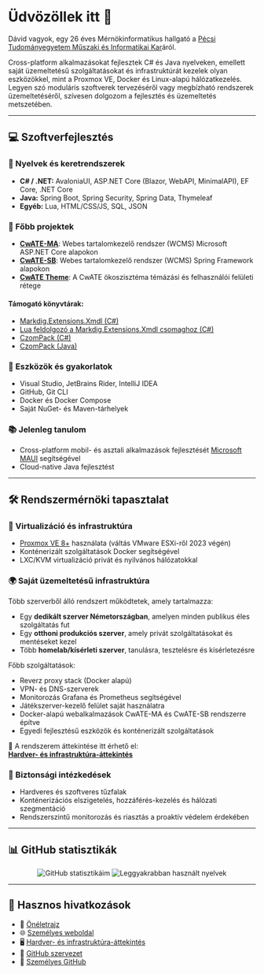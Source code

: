 # Üdvözöllek itt 👋

Dávid vagyok, egy 26 éves Mérnökinformatikus hallgató a [Pécsi Tudományegyetem Műszaki és Informatikai Kar](https://mik.pte.hu/)áról.

Cross-platform alkalmazásokat fejlesztek C# és Java nyelveken, emellett saját üzemeltetésű szolgáltatásokat és infrastruktúrát kezelek olyan eszközökkel, mint a Proxmox VE, Docker és Linux-alapú hálózatkezelés. Legyen szó moduláris szoftverek tervezéséről vagy megbízható rendszerek üzemeltetéséről, szívesen dolgozom a fejlesztés és üzemeltetés metszetében.

---

## 💻 Szoftverfejlesztés

### 🧠 Nyelvek és keretrendszerek
- **C# / .NET:** AvaloniaUI, ASP.NET Core (Blazor, WebAPI, MinimalAPI), EF Core, .NET Core  
- **Java:** Spring Boot, Spring Security, Spring Data, Thymeleaf  
- **Egyéb:** Lua, HTML/CSS/JS, SQL, JSON

### 🧩 Főbb projektek
- [**CwATE-MA**](https://github.com/CzompiSoftware/CwATE-MA): Webes tartalomkezelő rendszer (WCMS) Microsoft ASP.NET Core alapokon  
- [**CwATE-SB**](https://github.com/CzompiSoftware/CwATE-SB): Webes tartalomkezelő rendszer (WCMS) Spring Framework alapokon  
- [**CwATE Theme**](https://github.com/CzompiSoftware/CwATE_theme): A CwATE ökoszisztéma témázási és felhasználói felületi rétege

#### Támogató könyvtárak:
- [Markdig.Extensions.Xmdl (C#)](https://github.com/CzompiSoftware/Markdig.Extensions.Xmdl)  
- [Lua feldolgozó a Markdig.Extensions.Xmdl csomaghoz (C#)](https://github.com/CzompiSoftware/Markdig.Extensions.Xmdl.Lua)  
- [CzomPack (C#)](https://github.com/CzompiSoftware/CzomPack)  
- [CzomPack (Java)](https://github.com/CzompiSoftware/CzomPack.Java)

### 🧪 Eszközök és gyakorlatok
- Visual Studio, JetBrains Rider, IntelliJ IDEA  
- GitHub, Git CLI  
- Docker és Docker Compose  
- Saját NuGet- és Maven-tárhelyek

### 📚 Jelenleg tanulom
- Cross-platform mobil- és asztali alkalmazások fejlesztését [Microsoft MAUI](https://dotnet.microsoft.com/en-us/apps/maui) segítségével  
- Cloud-native Java fejlesztést

---

## 🛠️ Rendszermérnöki tapasztalat

### 🧰 Virtualizáció és infrastruktúra
- [Proxmox VE 8+](https://www.proxmox.com/en/proxmox-ve) használata (váltás VMware ESXi-ről 2023 végén)  
- Konténerizált szolgáltatások Docker segítségével  
- LXC/KVM virtualizáció privát és nyilvános hálózatokkal

### 🌍 Saját üzemeltetésű infrastruktúra
Több szerverből álló rendszert működtetek, amely tartalmazza:
- Egy **dedikált szerver Németországban**, amelyen minden publikus éles szolgáltatás fut  
- Egy **otthoni produkciós szerver**, amely privát szolgáltatásokat és mentéseket kezel  
- Több **homelab/kísérleti szerver**, tanulásra, tesztelésre és kísérletezésre

Főbb szolgáltatások:
- Reverz proxy stack (Docker alapú)  
- VPN- és DNS-szerverek  
- Monitorozás Grafana és Prometheus segítségével  
- Játékszerver-kezelő felület saját használatra  
- Docker-alapú webalkalmazások CwATE-MA és CwATE-SB rendszerre építve  
- Egyedi fejlesztésű eszközök és konténerizált szolgáltatások

🔎 A rendszerem áttekintése itt érhető el:  
**[Hardver- és infrastruktúra-áttekintés](https://czompi.hu/hu-hu/hardware-overview)**

### 🔐 Biztonsági intézkedések
- Hardveres és szoftveres tűzfalak  
- Konténerizációs elszigetelés, hozzáférés-kezelés és hálózati szegmentáció  
- Rendszerszintű monitorozás és riasztás a proaktív védelem érdekében

---

## 📊 GitHub statisztikák

<p align="center">
  <img src="https://github-readme-stats.vercel.app/api?username=Czompi&show_icons=true&theme=default&hide=prs&count_private=true" alt="GitHub statisztikáim" />
  <img src="https://github-readme-stats.vercel.app/api/top-langs/?username=Czompi&layout=compact&hide=html&theme=default" alt="Leggyakrabban használt nyelvek" />
</p>

---

## 📎 Hasznos hivatkozások

- 📄 [Önéletrajz](https://cv.czompi.hu/hu-hu)  
- 🌐 [Személyes weboldal](https://czompi.hu/hu-hu)  
- 🖥️ [Hardver- és infrastruktúra-áttekintés](https://czompi.hu/hu-hu/hardware-overview)  
- 💼 [GitHub szervezet](https://github.com/CzompiSoftware)  
- 👤 [Személyes GitHub](https://github.com/Czompi)